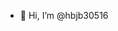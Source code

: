 - 👋 Hi, I’m @hbjb30516

<!---
hbjb30516/hbjb30516 is a ✨ special ✨ repository because its `README.md` (this file) appears on your GitHub profile.
You can click the Preview link to take a look at your changes.
--->
